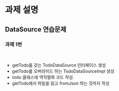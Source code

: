 # 과제 설명

## DataSource 연습문제

### 과제 1번

<br>

- getTodo를 갖는 TodoDataSource 인터페이스 생성
- getTodo를 오버라이드 하는 TodoDataSourceImpl 생성
- todo 클래스에 역직렬화 코드 작성.
- getTodo에서 파일을 읽고 fromJson 하는 것까지 작성